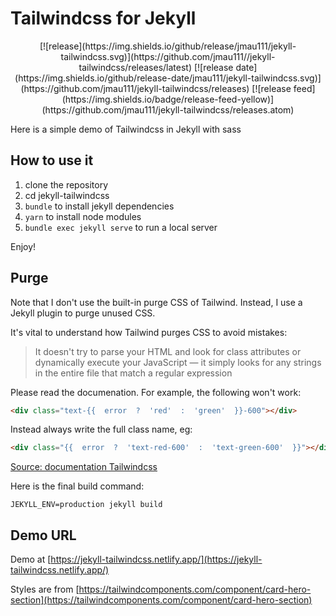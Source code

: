 # Tailwindcss for Jekyll

<div align="center">
[![release](https://img.shields.io/github/release/jmau111/jekyll-tailwindcss.svg)](https://github.com/jmau111//jekyll-tailwindcss/releases/latest)
[![release date](https://img.shields.io/github/release-date/jmau111/jekyll-tailwindcss.svg)](https://github.com/jmau111/jekyll-tailwindcss/releases)
[![release feed](https://img.shields.io/badge/release-feed-yellow)](https://github.com/jmau111/jekyll-tailwindcss/releases.atom)
</div>

Here is a simple demo of Tailwindcss in Jekyll with sass

## How to use it

1. clone the repository
2. cd jekyll-tailwindcss
3. `bundle` to install jekyll dependencies
4. `yarn` to install node modules
5. `bundle exec jekyll serve` to run a local server

Enjoy!

## Purge

Note that I don't use the built-in purge CSS of Tailwind. Instead, I use a Jekyll plugin to purge unused CSS.

It's vital to understand how Tailwind purges CSS to avoid mistakes: 

> It doesn't try to parse your HTML and look for class attributes or dynamically execute your JavaScript — it simply looks for any strings in the entire file that match a regular expression

Please read the documenation. For example, the following won't work:

```html
<div class="text-{{  error  ?  'red'  :  'green'  }}-600"></div>
```
Instead always write the full class name, eg:

```html
<div class="{{  error  ?  'text-red-600'  :  'text-green-600'  }}"></div>
```


[Source: documentation Tailwindcss](https://tailwindcss.com/docs/optimizing-for-production)

Here is the final build command:

```
JEKYLL_ENV=production jekyll build
```

## Demo URL

Demo at [https://jekyll-tailwindcss.netlify.app/](https://jekyll-tailwindcss.netlify.app/)

Styles are from [https://tailwindcomponents.com/component/card-hero-section](https://tailwindcomponents.com/component/card-hero-section)
